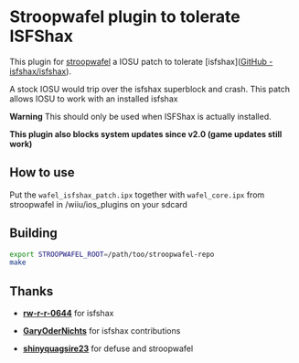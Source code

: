 # Stroopwafel plugin to tolerate ISFShax

This plugin for [stroopwafel](https://github.com/shinyquagsire23/stroopwafel) a IOSU patch to tolerate [isfshax]([GitHub - isfshax/isfshax](https://github.com/isfshax/isfshax)).

A stock IOSU would trip over the isfshax superblock and crash. This patch allows IOSU to work with an installed isfshax

**Warning** This should only be used when ISFShax is actually installed.

**This plugin also blocks system updates since v2.0 (game updates still work)**

## How to use

Put the `wafel_isfshax_patch.ipx` together with `wafel_core.ipx` from stroopwafel in /wiiu/ios_plugins on your sdcard

## Building

```bash
export STROOPWAFEL_ROOT=/path/too/stroopwafel-repo
make
```

## Thanks

- [**rw-r-r-0644**](https://github.com/rw-r-r-0644) for isfshax

- [**GaryOderNichts**](https://github.com/GaryOderNichts) for isfshax contributions

- [**shinyquagsire23**](https://github.com/shinyquagsire23) for defuse and stroopwafel
